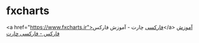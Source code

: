 # fxcharts
 &lt;a href="https://www.fxcharts.ir">فارکسی چارت - آموزش فارکس&lt;/a> 
 <a href="https://www.fxcharts.ir">آموزش فارکس - فارکسی چارت</a> 
